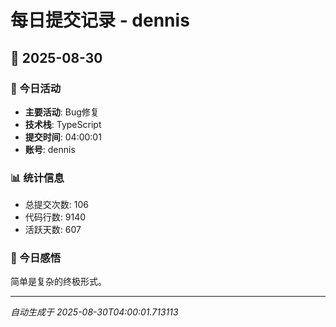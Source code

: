 # 每日提交记录 - dennis

## 📅 2025-08-30

### 🎯 今日活动
- **主要活动**: Bug修复
- **技术栈**: TypeScript
- **提交时间**: 04:00:01
- **账号**: dennis

### 📊 统计信息
- 总提交次数: 106
- 代码行数: 9140
- 活跃天数: 607

### 💭 今日感悟
简单是复杂的终极形式。

---
*自动生成于 2025-08-30T04:00:01.713113*
